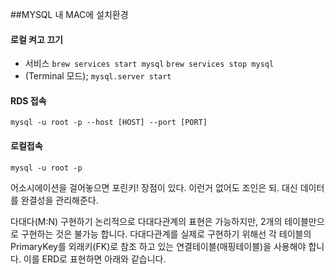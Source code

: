 ##MYSQL
내 MAC에 설치환경


#### 로컬 켜고 끄기
- 서비스
`brew services start mysql`
`brew services stop mysql`
- (Terminal 모드);
`mysql.server start`

#### RDS 접속
`
mysql -u root -p --host [HOST] --port [PORT]
`

#### 로컬접속
`
mysql -u root -p
`

어소시에이션을 걸어놓으면 포린키! 장점이 있다.  이런거 없어도 조인은 되. 대신 데이터를 완결성을 관리해준다.


다대다(M:N) 구현하기
논리적으로 다대다관계의 표현은 가능하지만, 2개의 테이블만으로 구현하는 것은 불가능 합니다. 다대다관계를 실제로 구현하기 위해선 각 테이블의 PrimaryKey를 외래키(FK)로 참조 하고 있는 연결테이블(매핑테이블)을 사용해야 합니다. 이를 ERD로 표현하면 아래와 같습니다. 
